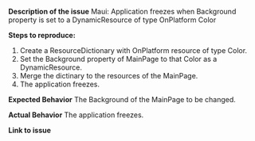 **Description of the issue**
Maui: Application freezes when Background property is set to a DynamicResource of type OnPlatform Color

**Steps to reproduce:**
1. Create a ResourceDictionary with OnPlatform resource of type Color.
2. Set the Background property of MainPage to that Color as a DynamicResource.
3. Merge the dictinary to the resources of the MainPage.
4. The application freezes.

**Expected Behavior**
The Background of the MainPage to be changed.

**Actual Behavior**
The application freezes.

**Link to issue**
